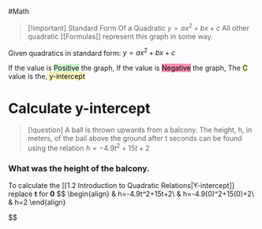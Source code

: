 #Math

> [!important] Standard Form Of a Quadratic
> $y=ax^2+bx+c$
> All other quadratic [[Formulas]] represent this graph in some way.

Given quadratics in standard form:
 $y =ax^2 + bx + c$
 
 If the value is <mark style="background: #BBFABBA6;">Positive</mark> the graph,
  If the value is <mark style="background: #FF5582A6;">Negative</mark> the graph,
  The <mark style="background: #FFF3A3A6;">C</mark> value is the,<mark style="background: #FFF3A3A6;"> y-intercept</mark>

# Calculate y-intercept
 

> [!question]
> A ball is thrown upwards from a balcony. The height, h, in meters, of the ball above the ground after t seconds can be found using the relation
> $h=-4.9t^2+15t+2$
### What was the height of the balcony.
To calculate the [[1.2 Introduction to Quadratic Relations|Y-intercept]] replace **t** for **0**
$$
\begin{align}
& h=-4.9t^2+15t+2\\
& h=-4.9(0)^2+15(0)+2\\
& h=2
\end{align}

$$

